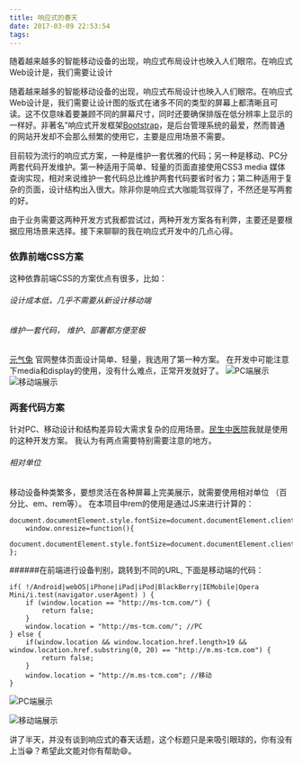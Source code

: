```yaml
---
title: 响应式的春天
date: 2017-03-09 22:53:54
tags:
---
```


随着越来越多的智能移动设备的出现，响应式布局设计也映入人们眼帘。在响应式Web设计是，我们需要让设计

<!--more-->

随着越来越多的智能移动设备的出现，响应式布局设计也映入人们眼帘。在响应式Web设计是，我们需要让设计图的版式在诸多不同的类型的屏幕上都清晰且可读。这不仅意味着要兼顾不同的屏幕尺寸，同时还要确保排版在低分辨率上显示的一样好。非著名”响应式开发框架[Bootstrap](http://www.bootcss.com/)，是后台管理系统的最爱，然而普通的网站开发却不会那么频繁的使用它，主要是应用场景不需要。

目前较为流行的响应式方案，一种是维护一套优雅的代码；另一种是移动、PC分两套代码开发维护。第一种适用于简单、轻量的页面直接使用CSS3 media 媒体查询实现，相对来说维护一套代码总比维护两套代码要省时省力；第二种适用于复杂的页面，设计结构出入很大。除非你是响应式大咖能驾驭得了，不然还是写两套的好。

由于业务需要这两种开发方式我都尝试过，两种开发方案各有利弊，主要还是要根据应用场景来选择。接下来聊聊的我在响应式开发中的几点心得。

### 依靠前端CSS方案
这种依靠前端CSS的方案优点有很多，比如：
###### 设计成本低，几乎不需要从新设计移动端
###### 维护一套代码， 维护、部署都方便至极
[元气兔](http://cool-too.com/) 官网整体页面设计简单、轻量，我选用了第一种方案。
在开发中可能注意下media和display的使用，没有什么难点，正常开发就好了。
![PC端展示](http://upload-images.jianshu.io/upload_images/202755-691a420410091286.jpeg?imageMogr2/auto-orient/strip%7CimageView2/2/w/1240)
![移动端展示](http://upload-images.jianshu.io/upload_images/202755-c44e58618e16a8f2.jpeg?imageMogr2/auto-orient/strip%7CimageView2/2/w/1240)

### 两套代码方案
针对PC、移动设计和结构差异较大需求复杂的应用场景。[民生中医院](http://ms-tcm.com/)我就是使用的这种开发方案。
我认为有两点需要特别需要注意的地方。

###### 相对单位 
移动设备种类繁多，要想灵活在各种屏幕上完美展示，就需要使用相对单位 （百分比、em、rem等）。
在本项目中rem的使用是通过JS来进行计算的：
```
document.documentElement.style.fontSize=document.documentElement.clientWidth*20/375+'px';
	window.onresize=function(){
	document.documentElement.style.fontSize=document.documentElement.clientWidth*20/375+'px';
};
```

######在前端进行设备判别，跳转到不同的URL, 下面是移动端的代码：
```
if( !/Android|webOS|iPhone|iPad|iPod|BlackBerry|IEMobile|Opera Mini/i.test(navigator.userAgent) ) {
	if (window.location == "http://ms-tcm.com/") {
		return false;
	}
	window.location = "http://ms-tcm.com/"; //PC
} else {
	if(window.location && window.location.href.length>19 && window.location.href.substring(0, 20) == "http://m.ms-tcm.com") {
		return false;
	}
	window.location = "http://m.ms-tcm.com"; //移动
}
```

![PC端展示](http://upload-images.jianshu.io/upload_images/202755-da540feddcff9ee0.jpeg?imageMogr2/auto-orient/strip%7CimageView2/2/w/1240)

![移动端展示](http://upload-images.jianshu.io/upload_images/202755-e67cf36476d653eb.jpg?imageMogr2/auto-orient/strip%7CimageView2/2/w/1240)

讲了半天，并没有谈到响应式的春天话题，这个标题只是来吸引眼球的，你有没有上当😁？希望此文能对你有帮助😄。